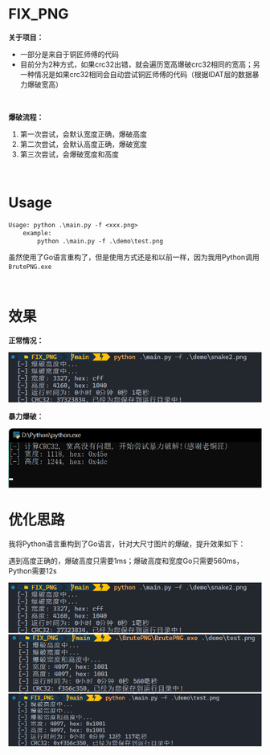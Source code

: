 # FIX_PNG

**关于项目：**

- 一部分是来自于铜匠师傅的代码
- 目前分为2种方式，如果crc32出错，就会遍历宽高爆破crc32相同的宽高；另一种情况是如果crc32相同会自动尝试铜匠师傅的代码（根据IDAT层的数据暴力爆破宽高）

<br>

**爆破流程：**

1. 第一次尝试，会默认宽度正确，爆破高度
2. 第二次尝试，会默认高度正确，爆破宽度
3. 第三次尝试，会爆破宽度和高度

<br>

# Usage

```
Usage: python .\main.py -f <xxx.png>
    example:
        python .\main.py -f .\demo\test.png
```

虽然使用了Go语言重构了，但是使用方式还是和以前一样，因为我用Python调用 `BrutePNG.exe`

<br>

# 效果

**正常情况：**

<img src="./images/go_width.png">

**暴力爆破：**

<img src="./images/image2.png">

<br>

# 优化思路

我将Python语言重构到了Go语言，针对大尺寸图片的爆破，提升效果如下：

遇到高度正确的，爆破高度只需要1ms；爆破高度和宽度Go只需要560ms，Python需要12s

<img src="./images/go_width.png">

<img src="./images/go.png">

<img src="./images/python.png">
